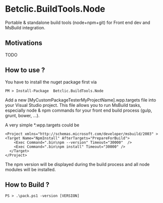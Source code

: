 # Betclic.BuildTools.Node
Portable & standalone build tools (node+npm+git) for Front end dev and MsBuild integration. 

Motivations
---------------
TODO

How to use ?
--------------

You have to install the nuget package first via

`
PM > Install-Package  Betclic.BuildTools.Node
`

Add a new [MyCustomPackageTesterMyProjectName].wpp.targets file into your Visual Studio project. This file allows you to run MsBuild tasks, especially node & npm commands for your front end build process (gulp, grunt, bower, ...).

A very simple *.wpp.targets could be

```
<Project xmlns="http://schemas.microsoft.com/developer/msbuild/2003" >
<Target Name="NpmInstall" AfterTargets="PrepareForBuild">
    <Exec Command=".bin\npm --version" Timeout="30000"  />
    <Exec Command=".bin\npm install" Timeout="30000" />
  </Target>
</Project>
```

The npm version will be displayed during the build process and all node modules will be installed.


How to Build ?
--------------

`
PS > .\pack.ps1 -version [VERSION]
`

